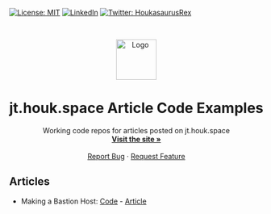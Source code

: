[![License: MIT][license-shield]][license-url]
[![LinkedIn][linkedin-shield]][linkedin-url]
[![Twitter: HoukasaurusRex][twitter-shield]][twitter-url]

<br />
<p align="center">
  <a href="https://github.com/HoukasaurusRex/jt.houk.space">
    <img src="https://res.cloudinary.com/jthouk/image/upload/e_improve,w_160,h_160/v1582802259/Profiles/jt-2d.png" alt="Logo" width="80" height="80">
  </a>

  <h1 align="center">jt.houk.space Article Code Examples</h3>

  <p align="center">
    Working code repos for articles posted on jt.houk.space
    <br />
    <a href="https://jt.houk.space"><strong>Visit the site »</strong></a>
    <br />
    <br />
    <a href="https://github.com/HoukasaurusRex/article-code-examples/issues">Report Bug</a>
    ·
    <a href="https://github.com/HoukasaurusRex/article-code-examples/issues">Request Feature</a>
  </p>
</p>

## Articles

* Making a Bastion Host: [Code](https://github.com/HoukasaurusRex/article-code-examples/tree/master/src/making-a-bastion-host) - [Article](https://jt.houk.space/articles/making-a-bastion-host)

[linkedin-shield]: https://img.shields.io/badge/-LinkedIn-black.svg\?style\=flat-square\&logo\=linkedin\&colorB\=555
[linkedin-url]: https://www.linkedin.com/in/jt-houk/
[license-shield]: https://img.shields.io/badge/License-MIT-blue.svg\?style\=flat-square
[license-url]: ./LICENSE
[twitter-shield]: https://img.shields.io/twitter/follow/HoukasaurusRex.svg\?style\=social
[twitter-url]: https://twitter.com/HoukasaurusRex
